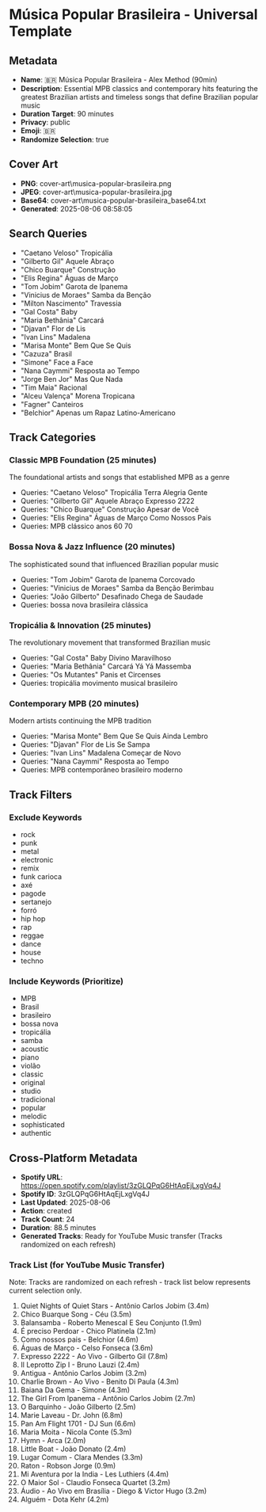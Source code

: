 # Música Popular Brasileira - Universal Template

## Metadata

- **Name**: 🇧🇷 Música Popular Brasileira - Alex Method (90min)
- **Description**: Essential MPB classics and contemporary hits featuring the greatest Brazilian artists and timeless songs that define Brazilian popular music
- **Duration Target**: 90 minutes
- **Privacy**: public
- **Emoji**: 🇧🇷
- **Randomize Selection**: true


## Cover Art
- **PNG**: cover-art\musica-popular-brasileira.png
- **JPEG**: cover-art\musica-popular-brasileira.jpg
- **Base64**: cover-art\musica-popular-brasileira_base64.txt
- **Generated**: 2025-08-06 08:58:05

## Search Queries

- "Caetano Veloso" Tropicália
- "Gilberto Gil" Aquele Abraço
- "Chico Buarque" Construção
- "Elis Regina" Águas de Março
- "Tom Jobim" Garota de Ipanema
- "Vinicius de Moraes" Samba da Benção
- "Milton Nascimento" Travessia
- "Gal Costa" Baby
- "Maria Bethânia" Carcará
- "Djavan" Flor de Lis
- "Ivan Lins" Madalena
- "Marisa Monte" Bem Que Se Quis
- "Cazuza" Brasil
- "Simone" Face a Face
- "Nana Caymmi" Resposta ao Tempo
- "Jorge Ben Jor" Mas Que Nada
- "Tim Maia" Racional
- "Alceu Valença" Morena Tropicana
- "Fagner" Canteiros
- "Belchior" Apenas um Rapaz Latino-Americano

## Track Categories

### Classic MPB Foundation (25 minutes)

The foundational artists and songs that established MPB as a genre

- Queries: "Caetano Veloso" Tropicália Terra Alegria Gente
- Queries: "Gilberto Gil" Aquele Abraço Expresso 2222
- Queries: "Chico Buarque" Construção Apesar de Você
- Queries: "Elis Regina" Águas de Março Como Nossos Pais
- Queries: MPB clássico anos 60 70

### Bossa Nova & Jazz Influence (20 minutes)

The sophisticated sound that influenced Brazilian popular music

- Queries: "Tom Jobim" Garota de Ipanema Corcovado
- Queries: "Vinicius de Moraes" Samba da Benção Berimbau
- Queries: "João Gilberto" Desafinado Chega de Saudade
- Queries: bossa nova brasileira clássica

### Tropicália & Innovation (25 minutes)

The revolutionary movement that transformed Brazilian music

- Queries: "Gal Costa" Baby Divino Maravilhoso
- Queries: "Maria Bethânia" Carcará Yá Yá Massemba
- Queries: "Os Mutantes" Panis et Circenses
- Queries: tropicália movimento musical brasileiro

### Contemporary MPB (20 minutes)

Modern artists continuing the MPB tradition

- Queries: "Marisa Monte" Bem Que Se Quis Ainda Lembro
- Queries: "Djavan" Flor de Lis Se Sampa
- Queries: "Ivan Lins" Madalena Começar de Novo
- Queries: "Nana Caymmi" Resposta ao Tempo
- Queries: MPB contemporâneo brasileiro moderno

## Track Filters

### Exclude Keywords

- rock
- punk
- metal
- electronic
- remix
- funk carioca
- axé
- pagode
- sertanejo
- forró
- hip hop
- rap
- reggae
- dance
- house
- techno

### Include Keywords (Prioritize)

- MPB
- Brasil
- brasileiro
- bossa nova
- tropicália
- samba
- acoustic
- piano
- violão
- classic
- original
- studio
- tradicional
- popular
- melodic
- sophisticated
- authentic

## Cross-Platform Metadata
- **Spotify URL**: https://open.spotify.com/playlist/3zGLQPqG6HtAqEjLxgVq4J
- **Spotify ID**: 3zGLQPqG6HtAqEjLxgVq4J
- **Last Updated**: 2025-08-06
- **Action**: created
- **Track Count**: 24
- **Duration**: 88.5 minutes
- **Generated Tracks**: Ready for YouTube Music transfer (Tracks randomized on each refresh)

### Track List (for YouTube Music Transfer)
Note: Tracks are randomized on each refresh - track list below represents current selection only.
 1. Quiet Nights of Quiet Stars - Antônio Carlos Jobim (3.4m)
 2. Chico Buarque Song - Céu (3.5m)
 3. Balansamba - Roberto Menescal E Seu Conjunto (1.9m)
 4. É preciso Perdoar - Chico Platinela (2.1m)
 5. Como nossos pais - Belchior (4.6m)
 6. Águas de Março - Celso Fonseca (3.6m)
 7. Expresso 2222 - Ao Vivo - Gilberto Gil (7.8m)
 8. Il Leprotto Zip I - Bruno Lauzi (2.4m)
 9. Antigua - Antônio Carlos Jobim (3.2m)
10. Charlie Brown - Ao Vivo - Benito Di Paula (4.3m)
11. Baiana Da Gema - Simone (4.3m)
12. The Girl From Ipanema - Antônio Carlos Jobim (2.7m)
13. O Barquinho - João Gilberto (2.5m)
14. Marie Laveau - Dr. John (6.8m)
15. Pan Am Flight 1701 - DJ Sun (6.6m)
16. Maria Moita - Nicola Conte (5.3m)
17. Hymn - Arca (2.0m)
18. Little Boat - João Donato (2.4m)
19. Lugar Comum - Clara Mendes (3.3m)
20. Raton - Robson Jorge (0.9m)
21. Mi Aventura por la India - Les Luthiers (4.4m)
22. O Maior Sol - Claudio Fonseca Quartet (3.2m)
23. Áudio - Ao Vivo em Brasília - Diego & Victor Hugo (3.2m)
24. Alguém - Dota Kehr (4.2m)
